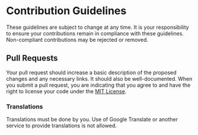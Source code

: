 # Contribution Guidelines
These guidelines are subject to change at any time. It is your responsibility to ensure your contributions remain
in compliance with these guidelines. Non-compliant contributions may be rejected or removed.

## Pull Requests
Your pull request should increase a basic description of the proposed changes and any necessary links. It should also be well-documented.
When you submit a pull request, you are indicating that you agree to and have the right to license your code under the [MIT License](/LICENSE).

### Translations
Translations must be done by you. Use of Google Translate or another service to provide translations is not allowed.
